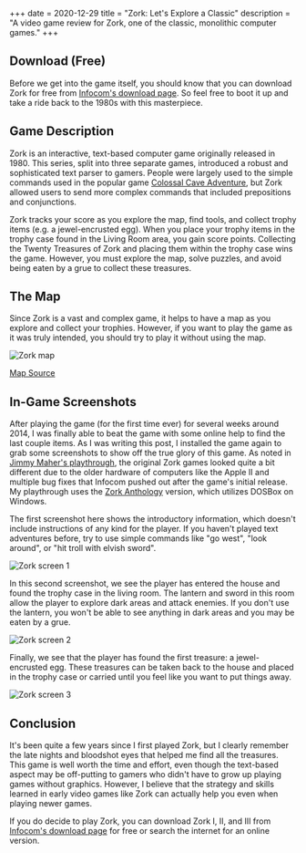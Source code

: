 +++
date = 2020-12-29
title = "Zork: Let's Explore a Classic"
description = "A video game review for Zork, one of the classic, monolithic computer games."
+++

## Download (Free)

Before we get into the game itself, you should know that you can download Zork for free from [Infocom's download page](http://infocom-if.org/downloads/downloads.html). So feel free to boot it up and take a ride back to the 1980s with this masterpiece.

## Game Description

Zork is an interactive, text-based computer game originally released in 1980. This series, split into three separate games, introduced a robust and sophisticated text parser to gamers. People were largely used to the simple commands used in the popular game [Colossal Cave Adventure](https://en.wikipedia.org/wiki/Colossal_Cave_Adventure), but Zork allowed users to send more complex commands that included prepositions and conjunctions.

Zork tracks your score as you explore the map, find tools, and collect trophy items (e.g. a jewel-encrusted egg). When you place your trophy items in the trophy case found in the Living Room area, you gain score points. Collecting the Twenty Treasures of Zork and placing them within the trophy case wins the game. However, you must explore the map, solve puzzles, and avoid being eaten by a grue to collect these treasures.

## The Map

Since Zork is a vast and complex game, it helps to have a map as you explore and collect your trophies. However, if you want to play the game as it was truly intended, you should try to play it without using the map.

![Zork map](https://img.cleberg.io/blog/20201229-zork/zork_map.png)

[Map Source](https://www.filfre.net/2012/01/exploring-zork-part-1/)

## In-Game Screenshots

After playing the game (for the first time ever) for several weeks around 2014, I was finally able to beat the game with some online help to find the last couple items. As I was writing this post, I installed the game again to grab some screenshots to show off the true glory of this game. As noted in [Jimmy Maher's playthrough](https://www.filfre.net/2012/01/exploring-zork-part-1/), the original Zork games looked quite a bit different due to the older hardware of computers like the Apple II and multiple bug fixes that Infocom pushed out after the game's initial release. My playthrough uses the [Zork Anthology](https://store.steampowered.com/app/570580/Zork_Anthology/) version, which utilizes DOSBox on Windows.

The first screenshot here shows the introductory information, which doesn't include instructions of any kind for the player. If you haven't played text adventures before, try to use simple commands like "go west", "look around", or "hit troll with elvish sword".

![Zork screen 1](https://img.cleberg.io/blog/20201229-zork/zork_01.png)

In this second screenshot, we see the player has entered the house and found the trophy case in the living room. The lantern and sword in this room allow the player to explore dark areas and attack enemies. If you don't use the lantern, you won't be able to see anything in dark areas and you may be eaten by a grue.

![Zork screen 2](https://img.cleberg.io/blog/20201229-zork/zork_02.png)

Finally, we see that the player has found the first treasure: a jewel-encrusted egg. These treasures can be taken back to the house and placed in the trophy case or carried until you feel like you want to put things away.

![Zork screen 3](https://img.cleberg.io/blog/20201229-zork/zork_03.png)

## Conclusion

It's been quite a few years since I first played Zork, but I clearly remember the late nights and bloodshot eyes that helped me find all the treasures. This game is well worth the time and effort, even though the text-based aspect may be off-putting to gamers who didn't have to grow up playing games without graphics. However, I believe that the strategy and skills learned in early video games like Zork can actually help you even when playing newer games.

If you do decide to play Zork, you can download Zork I, II, and III from [Infocom's download page](http://infocom-if.org/downloads/downloads.html) for free or search the internet for an online version.
